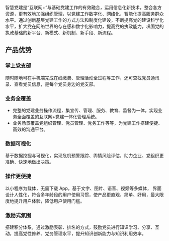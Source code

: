 智慧党建是“互联网+”与基础党建工作的有效融合，运用信息化新技术，整合各方资源，更有效地加强组织管理，以党建工作数字化、网络化、智能化提高服务群众水平。通过创新基层党建工作的方式方法和制度化建设，不断提高党的建设科学化水平，扩大党在网络世界的存在感和数字化影响力，提高党的执政能力，巩固党的执政基础的新平台、新模式、新机制、新手段、新流程。

## 产品优势
### 掌上党支部
随时随地可在手机端完成在线缴费、管理活动全过程等工作，还可查找党员通讯录、查看党员信息，是每个党员身边的党支部。

### 业务全覆盖
- 完整的党建业务操作流程，集宣传、管理、服务、教育、监督为一体，实现业务全面覆盖的互联网+党建一体化管理系统。
- 业务场景覆盖党组织管理、党员管理、党务工作等等，为党建工作搭建便捷、高效的沟通平台。 

### 数据可视化
基于数据挖掘与可视化，实现危机预警跟踪、舆情风险评估，助力企业、党组织更准确、快速地做出决策。

### 操作更便捷
以小程序为载体，无需下载 App，基于文字、图片、语音、视频等多媒体， 界面设计人性化，符合多年龄段的用户使用习惯，使产品更直观、简单、好用，最大限度地提升用户体验，降低用户使用门槛。

### 激励式氛围
搭建积分体系，通过激励表彰、排名的方式，鼓励党员进行知识学习、分享、互动，提高党性修养、党务管理水平，提升知识创新能力与知识利用效率。
